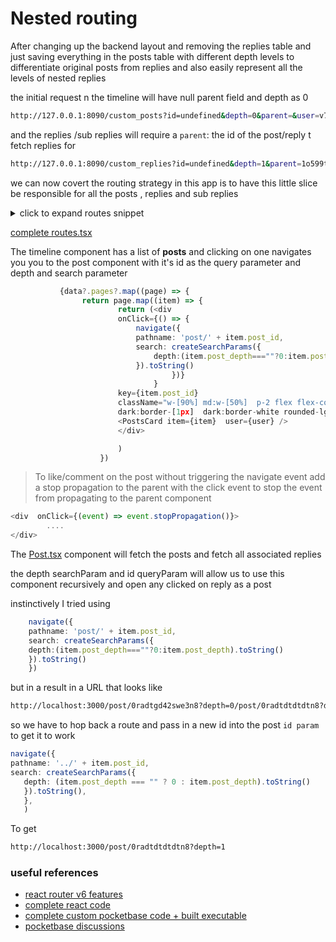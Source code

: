 # Nested routing

After changing up the backend layout and removing the replies table and just saving everything in the posts table with different depth levels to differentiate original posts from replies and also easily represent all the levels of nested replies

the initial request n the timeline will have null parent field and depth as 0

```sh
http://127.0.0.1:8090/custom_posts?id=undefined&depth=0&parent=&user=v7o41qltt4ttyy&created=YYYYescape+2023-01-16T06:47:26+03:00Z
```
 and the replies /sub replies will require a `parent`: the id of the post/reply t fetch replies for

 ```sh
 http://127.0.0.1:8090/custom_replies?id=undefined&depth=1&parent=1o599tvtue3ghwa&user=6wdrg4lavbr&created=YYYYescape+2023-01-16T06:47:26+03:00Z
 ``` 

we can now covert the routing strategy in this app is to have this little slice be responsible for all the posts , replies and sub replies


<details>
<summary> click to expand routes snippet</summary>

```ts
 return createBrowserRouter([
        {
          path: '/',
          element: <RootLayout user={user}  test_mode={test_mode}/>,
          // loader:userLoader(queryClient),
          errorElement: <ReactRouterError />,
          children: [
            { 
              element: <TimelineLayout user={user}/>,
              children:[
              {
                index:true,
                element:<Timeline user={user}/>
              }
            ]
            },
            {
              path: '/post',
              element: <PostLayout user={user} />,
              children: [
                {
                  path: ':id',
                  element: <Post user={user} />,
                  // loader: deferredBlogPostsLoader,
                },
              ],
            },]}
            ])
```
</details>

[complete routes.tsx](../src/routes.tsx)

The timeline component has a list of **posts** and clicking on one navigates you you to the post component with it's id as the query parameter and depth and search parameter

```ts
           {data?.pages?.map((page) => {
                return page.map((item) => {
                        return (<div
                        onClick={() => {
                            navigate({
                            pathname: 'post/' + item.post_id,
                            search: createSearchParams({
                                depth:(item.post_depth===""?0:item.post_depth).toString()
                            }).toString()
                                    })}
                                }
                        key={item.post_id}
                        className="w-[90%] md:w-[50%]  p-2 flex flex-col  border-black border-2 
                        dark:border-[1px]  dark:border-white rounded-lg gap-3">   
                        <PostsCard item={item}  user={user} />
                        </div>

                        )
                    })
```

> To like/comment on the post  without triggering the navigate event add a stop propagation to the parent with the click event to stop the event from propagating to the parent component

```ts
<div  onClick={(event) => event.stopPropagation()}>
        ....
</div>
```

The [Post.tsx](../src/pages/post/Post.tsx) component will fetch the posts and fetch all associated replies 

the depth searchParam and id queryParam will allow us to use this component recursively and open any clicked on reply as a post 

instinctively I tried using 

```ts
    navigate({
    pathname: 'post/' + item.post_id,
    search: createSearchParams({
    depth:(item.post_depth===""?0:item.post_depth).toString()
    }).toString()
    })
```
but in a result in a URL that looks like 

```sh
http://localhost:3000/post/0radtgd42swe3n8?depth=0/post/0radtdtdtdtn8?depth=1
```
 so we have to hop back a route and pass in a new id into the post `id param` to get it to work

 ```ts
 navigate({
pathname: '../' + item.post_id,
search: createSearchParams({
    depth: (item.post_depth === "" ? 0 : item.post_depth).toString()
    }).toString(),
    },
    )
 ```

To get 
```sh
http://localhost:3000/post/0radtdtdtdtn8?depth=1
```

### useful references
- [react router v6 features](https://reactrouter.com/en/main/upgrading/v5)
- [complete react code](https://github.com/tigawanna/devhub.git)
- [complete custom pocketbase code + built executable](https://github.com/tigawanna/devhub-backend.git)
- [pocketbase discussions](https://github.com/pocketbase/pocketbase/discussions) 
